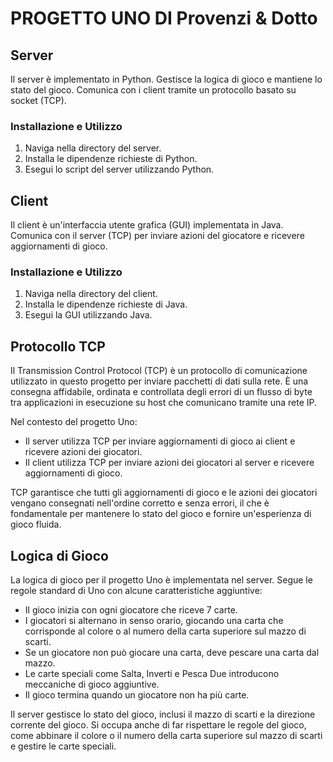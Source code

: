 # PROGETTO UNO DI Provenzi & Dotto

## Server

Il server è implementato in Python. Gestisce la logica di gioco e mantiene lo stato del gioco. Comunica con i client tramite un protocollo basato su socket (TCP).

### Installazione e Utilizzo

1. Naviga nella directory del server.
2. Installa le dipendenze richieste di Python.
3. Esegui lo script del server utilizzando Python.

## Client

Il client è un'interfaccia utente grafica (GUI) implementata in Java. Comunica con il server (TCP) per inviare azioni del giocatore e ricevere aggiornamenti di gioco.

### Installazione e Utilizzo

1. Naviga nella directory del client.
2. Installa le dipendenze richieste di Java.
3. Esegui la GUI utilizzando Java.

## Protocollo TCP

Il Transmission Control Protocol (TCP) è un protocollo di comunicazione utilizzato in questo progetto per inviare pacchetti di dati sulla rete. È una consegna affidabile, ordinata e controllata degli errori di un flusso di byte tra applicazioni in esecuzione su host che comunicano tramite una rete IP.

Nel contesto del progetto Uno:

- Il server utilizza TCP per inviare aggiornamenti di gioco ai client e ricevere azioni dei giocatori.
- Il client utilizza TCP per inviare azioni dei giocatori al server e ricevere aggiornamenti di gioco.

TCP garantisce che tutti gli aggiornamenti di gioco e le azioni dei giocatori vengano consegnati nell'ordine corretto e senza errori, il che è fondamentale per mantenere lo stato del gioco e fornire un'esperienza di gioco fluida.

## Logica di Gioco

La logica di gioco per il progetto Uno è implementata nel server. Segue le regole standard di Uno con alcune caratteristiche aggiuntive:

- Il gioco inizia con ogni giocatore che riceve 7 carte.
- I giocatori si alternano in senso orario, giocando una carta che corrisponde al colore o al numero della carta superiore sul mazzo di scarti.
- Se un giocatore non può giocare una carta, deve pescare una carta dal mazzo.
- Le carte speciali come Salta, Inverti e Pesca Due introducono meccaniche di gioco aggiuntive.
- Il gioco termina quando un giocatore non ha più carte.

Il server gestisce lo stato del gioco, inclusi il mazzo di scarti e la direzione corrente del gioco. Si occupa anche di far rispettare le regole del gioco, come abbinare il colore o il numero della carta superiore sul mazzo di scarti e gestire le carte speciali.
